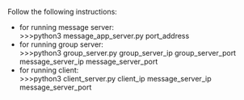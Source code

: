 Follow the following instructions:
<ul>
    <li>
 for running message server:<br>
    >>>python3 message_app_server.py port_address<br></li>
    <li>
        for running group server:<br>
    >>>python3 group_server.py group_server_ip group_server_port message_server_ip message_server_port<br>
 </li>
    <li>
        for running client:<br>
    >>>python3 client_server.py client_ip message_server_ip message_server_port
    </li>
</ul>
 

